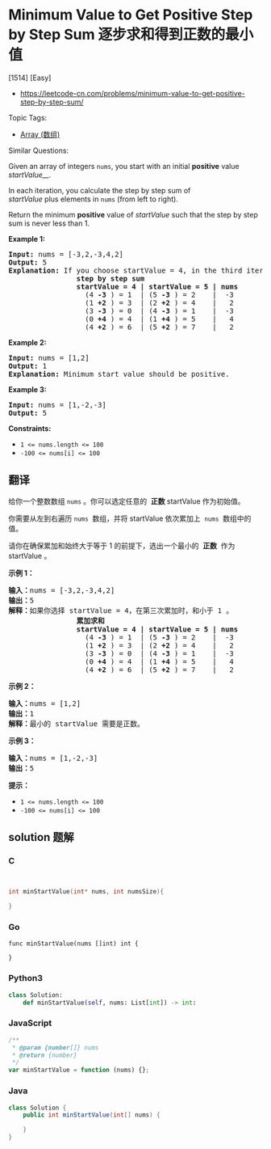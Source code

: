 # Minimum Value to Get Positive Step by Step Sum 逐步求和得到正数的最小值

[1514] [Easy]

- https://leetcode-cn.com/problems/minimum-value-to-get-positive-step-by-step-sum/

Topic Tags:

- [Array (数组)](https://leetcode-cn.com/tag/array/)

Similar Questions:

Given an array of integers `nums`, you start with an initial **positive** value _startValue\_\_._

In each iteration, you calculate the step by step sum of *startValue* plus elements in `nums` (from left to right).

Return the minimum **positive** value of *startValue* such that the step by step sum is never less than 1.

**Example 1:**

<pre><strong>Input:</strong> nums = [-3,2,-3,4,2]
<strong>Output:</strong> 5
<strong>Explanation: </strong>If you choose startValue = 4, in the third iteration your step by step sum is less than 1.
<strong>                step by step sum
&nbsp;               startValue = 4 | startValue = 5 | nums
</strong>&nbsp;                 (4 <strong>-3</strong> ) = 1  | (5 <strong>-3</strong> ) = 2    |  -3
&nbsp;                 (1 <strong>+2</strong> ) = 3  | (2 <strong>+2</strong> ) = 4    |   2
&nbsp;                 (3 <strong>-3</strong> ) = 0  | (4 <strong>-3</strong> ) = 1    |  -3
&nbsp;                 (0 <strong>+4</strong> ) = 4  | (1 <strong>+4</strong> ) = 5    |   4
&nbsp;                 (4 <strong>+2</strong> ) = 6  | (5 <strong>+2</strong> ) = 7    |   2
</pre>

**Example 2:**

<pre><strong>Input:</strong> nums = [1,2]
<strong>Output:</strong> 1
<strong>Explanation:</strong> Minimum start value should be positive. 
</pre>

**Example 3:**

<pre><strong>Input:</strong> nums = [1,-2,-3]
<strong>Output:</strong> 5
</pre>

**Constraints:**

- `1 <= nums.length <= 100`
- `-100 <= nums[i] <= 100`

## 翻译

给你一个整数数组 `nums` 。你可以选定任意的  **正数** startValue 作为初始值。

你需要从左到右遍历 `nums`  数组，并将 startValue 依次累加上  `nums`  数组中的值。

请你在确保累加和始终大于等于 1 的前提下，选出一个最小的  **正数**  作为 startValue 。

**示例 1：**

<pre><strong>输入：</strong>nums = [-3,2,-3,4,2]
<strong>输出：</strong>5
<strong>解释：</strong>如果你选择 startValue = 4，在第三次累加时，和小于 1 。
<strong>                累加求和
&nbsp;               startValue = 4 | startValue = 5 | nums
</strong>&nbsp;                 (4 <strong>-3</strong> ) = 1  | (5 <strong>-3</strong> ) = 2    |  -3
&nbsp;                 (1 <strong>+2</strong> ) = 3  | (2 <strong>+2</strong> ) = 4    |   2
&nbsp;                 (3 <strong>-3</strong> ) = 0  | (4 <strong>-3</strong> ) = 1    |  -3
&nbsp;                 (0 <strong>+4</strong> ) = 4  | (1 <strong>+4</strong> ) = 5    |   4
&nbsp;                 (4 <strong>+2</strong> ) = 6  | (5 <strong>+2</strong> ) = 7    |   2
</pre>

**示例 2：**

<pre><strong>输入：</strong>nums = [1,2]
<strong>输出：</strong>1
<strong>解释：</strong>最小的 startValue 需要是正数。
</pre>

**示例 3：**

<pre><strong>输入：</strong>nums = [1,-2,-3]
<strong>输出：</strong>5
</pre>

**提示：**

- `1 <= nums.length <= 100`
- `-100 <= nums[i] <= 100`

## solution 题解

### C

```c


int minStartValue(int* nums, int numsSize){

}


```

### Go

```golang
func minStartValue(nums []int) int {

}
```

### Python3

```python
class Solution:
    def minStartValue(self, nums: List[int]) -> int:

```

### JavaScript

```javascript
/**
 * @param {number[]} nums
 * @return {number}
 */
var minStartValue = function (nums) {};
```

### Java

```java
class Solution {
    public int minStartValue(int[] nums) {

    }
}
```
